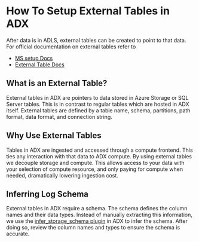 # How To Setup External Tables in ADX

After data is in ADLS, external tables can be created to point to that data. For official documentation on external tables refer to 
* [MS setup Docs](https://learn.microsoft.com/en-us/azure/data-explorer/kusto/management/external-tables-azurestorage-azuredatalake)
* [External Table Docs](https://learn.microsoft.com/en-us/azure/data-explorer/kusto/query/schema-entities/externaltables)
  
## What is an External Table?
External tables in ADX are pointers to data stored in Azure Storage or SQL Server tables. This is in contrast to regular tables which are hosted in ADX itself. 
External tables are defined by a table name, schema, partitions, path format, data format, and connection string.

## Why Use External Tables
Tables in ADX are ingested and accessed through a compute frontend. This ties any interaction with that data to ADX compute. By using external tables we decouple storage and compute. This allows access to your data with your selection of compute resource, and only paying for compute when needed, dramatically lowering ingestion cost.

## Inferring Log Schema
External tables in ADX require a schema. The schema defines the column names and their data types. Instead of manually extracting this information, we use the [infer_storage_schema plugin](https://learn.microsoft.com/en-us/azure/data-explorer/kusto/query/inferstorageschemaplugin) in ADX to infer the schema. After doing so, review the column names and types to ensure the schema is accurate.
